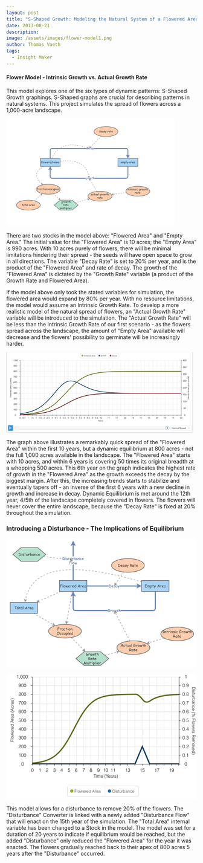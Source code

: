 ```yaml
---
layout: post
title: "S-Shaped Growth: Modeling the Natural System of a Flowered Area"
date: 2013-08-21
description: 
image: /assets/images/flower-model1.png
author: Thomas Vaeth
tags: 
  - Insight Maker
---
```


#### Flower Model - Intrinsic Growth vs. Actual Growth Rate

This model explores one of the six types of dynamic patterns: S-Shaped Growth graphings. S-Shaped graphs are crucial for describing patterns in natural systems. This project simulates the spread of flowers across a 1,000-acre landscape.

![Map GIS](/assets/images/flower-model1.png)

There are two stocks in the model above: "Flowered Area" and "Empty Area." The initial value for the "Flowered Area" is 10 acres; the "Empty Area" is 990 acres. With 10 acres purely of flowers, there will be minimal limitations hindering their spread - the seeds will have open space to grow in all directions. The variable "Decay Rate" is set to 20% per year, and is the product of the "Flowered Area" and rate of decay. The growth of the "Flowered Area" is dictated by the "Growth Rate" variable (a product of the Growth Rate and Flowered Area).

If the model above only took the stated variables for simulation, the flowered area would expand by 80% per year. With no resource limitations, the model would assume an Intrinsic Growth Rate. To develop a more realistic model of the natural spread of flowers, an "Actual Growth Rate" variable will be introduced to the simulation. The "Actual Growth Rate" will be less than the Intrinsic Growth Rate of our first scenario - as the flowers spread across the landscape, the amount of "Empty Area" available will decrease and the flowers' possibility to germinate will be increasingly harder.

![Placeholder](/assets/images/flower-model1-graph.png)

The graph above illustrates a remarkably quick spread of the "Flowered Area" within the first 10 years, but a dynamic equilibrium at 800 acres - not the full 1,000 acres available in the landscape. The "Flowered Area" starts with 10 acres, and within 6 years is covering 50 times its original breadth at a whopping 500 acres. This 6th year on the graph indicates the highest rate of growth in the "Flowered Area" as the growth exceeds the decay by the biggest margin. After this, the increasing trends starts to stabilize and eventually tapers off - an inverse of the first 6 years with a new decline in growth and increase in decay. Dynamic Equilibrium is met around the 12th year, 4/5th of the landscape completely covered in flowers. The flowers will never cover the entire landscape, because the "Decay Rate" is fixed at 20% throughout the simulation.

### Introducing a Disturbance - The Implications of Equilibrium

![Placeholder](/assets/images/flower-disturbance.png)

![Map GIS](/assets/images/flower-disturbance-graph.png)

This model allows for a disturbance to remove 20% of the flowers. The "Disturbance" Converter is linked with a newly added "Disturbance Flow" that will enact on the 15th year of the simulation. The "Total Area" internal variable has been changed to a Stock in the model. The model was set for a duration of 20 years to indicate if equilibrium would be reached, but the added "Disturbance" only reduced the "Flowered Area" for the year it was enacted. The flowers gradually reached back to their apex of 800 acres 5 years after the "Disturbance" occurred.